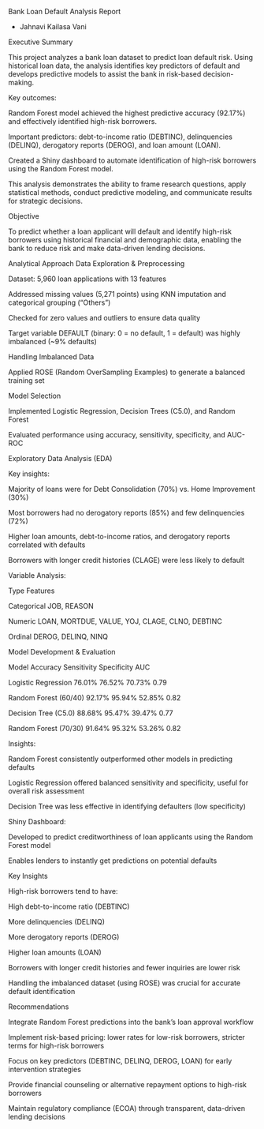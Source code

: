 Bank Loan Default Analysis Report

- Jahnavi Kailasa Vani


Executive Summary

This project analyzes a bank loan dataset to predict loan default risk. Using historical loan data, the analysis identifies key predictors of default and develops predictive models to assist the bank in risk-based decision-making.

Key outcomes:

Random Forest model achieved the highest predictive accuracy (92.17%) and effectively identified high-risk borrowers.

Important predictors: debt-to-income ratio (DEBTINC), delinquencies (DELINQ), derogatory reports (DEROG), and loan amount (LOAN).

Created a Shiny dashboard to automate identification of high-risk borrowers using the Random Forest model.

This analysis demonstrates the ability to frame research questions, apply statistical methods, conduct predictive modeling, and communicate results for strategic decisions.

Objective

To predict whether a loan applicant will default and identify high-risk borrowers using historical financial and demographic data, enabling the bank to reduce risk and make data-driven lending decisions.

Analytical Approach
Data Exploration & Preprocessing

Dataset: 5,960 loan applications with 13 features

Addressed missing values (5,271 points) using KNN imputation and categorical grouping (“Others”)

Checked for zero values and outliers to ensure data quality

Target variable DEFAULT (binary: 0 = no default, 1 = default) was highly imbalanced (~9% defaults)

Handling Imbalanced Data

Applied ROSE (Random OverSampling Examples) to generate a balanced training set

Model Selection

Implemented Logistic Regression, Decision Trees (C5.0), and Random Forest

Evaluated performance using accuracy, sensitivity, specificity, and AUC-ROC

Exploratory Data Analysis (EDA)

Key insights:

Majority of loans were for Debt Consolidation (70%) vs. Home Improvement (30%)

Most borrowers had no derogatory reports (85%) and few delinquencies (72%)

Higher loan amounts, debt-to-income ratios, and derogatory reports correlated with defaults

Borrowers with longer credit histories (CLAGE) were less likely to default

Variable Analysis:

Type	Features

Categorical	JOB, REASON

Numeric	LOAN, MORTDUE, VALUE, YOJ, CLAGE, CLNO, DEBTINC

Ordinal	DEROG, DELINQ, NINQ

Model Development & Evaluation

Model	Accuracy	Sensitivity	Specificity	AUC

Logistic Regression	76.01%	76.52%	70.73%	0.79

Random Forest (60/40)	92.17%	95.94%	52.85%	0.82

Decision Tree (C5.0)	88.68%	95.47%	39.47%	0.77

Random Forest (70/30)	91.64%	95.32%	53.26%	0.82

Insights:

Random Forest consistently outperformed other models in predicting defaults

Logistic Regression offered balanced sensitivity and specificity, useful for overall risk assessment

Decision Tree was less effective in identifying defaulters (low specificity)

Shiny Dashboard:

Developed to predict creditworthiness of loan applicants using the Random Forest model

Enables lenders to instantly get predictions on potential defaults

Key Insights

High-risk borrowers tend to have:

High debt-to-income ratio (DEBTINC)

More delinquencies (DELINQ)

More derogatory reports (DEROG)

Higher loan amounts (LOAN)

Borrowers with longer credit histories and fewer inquiries are lower risk

Handling the imbalanced dataset (using ROSE) was crucial for accurate default identification

Recommendations

Integrate Random Forest predictions into the bank’s loan approval workflow

Implement risk-based pricing: lower rates for low-risk borrowers, stricter terms for high-risk borrowers

Focus on key predictors (DEBTINC, DELINQ, DEROG, LOAN) for early intervention strategies

Provide financial counseling or alternative repayment options to high-risk borrowers

Maintain regulatory compliance (ECOA) through transparent, data-driven lending decisions
